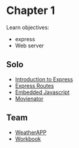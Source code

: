 # Chapter 1
Learn objectives:
* express
* Web server

## Solo
* [Introduction to Express](./IntroToExpress)
* [Express Routes](./ExpressRoutes)
* [Embedded Javascript](./EmbeddedJavascript)
* [Movienator](./Movienator)

## Team

* [WeatherAPP](./TW_WeatherApp/)
* [Workbook](./TW_WORKBOOK)
